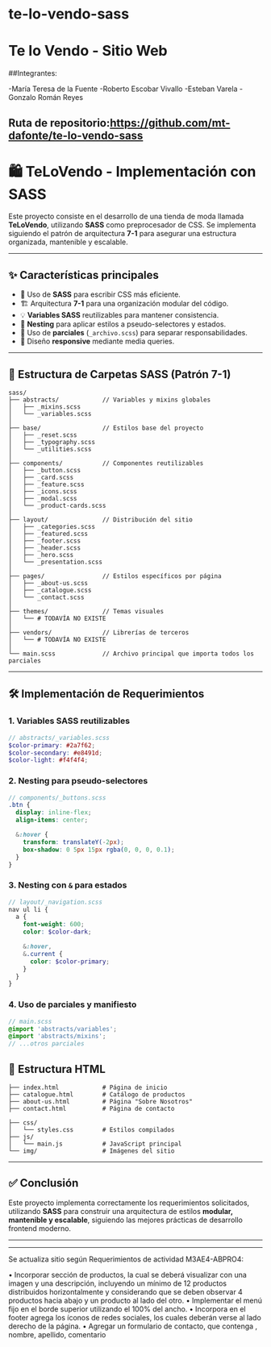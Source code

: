 # te-lo-vendo-sass

# Te lo Vendo - Sitio Web

##Integrantes:

-María Teresa de la Fuente
-Roberto Escobar Vivallo
-Esteban Varela
-Gonzalo Román Reyes

## Ruta de repositorio:https://github.com/mt-dafonte/te-lo-vendo-sass


# 🛍️ TeLoVendo - Implementación con SASS

Este proyecto consiste en el desarrollo de una tienda de moda llamada **TeLoVendo**, utilizando **SASS** como preprocesador de CSS. Se implementa siguiendo el patrón de arquitectura **7-1** para asegurar una estructura organizada, mantenible y escalable.

---

## ✨ Características principales

- 🎨 Uso de **SASS** para escribir CSS más eficiente.
- 🏗️ Arquitectura **7-1** para una organización modular del código.
- 💡 **Variables SASS** reutilizables para mantener consistencia.
- 🔄 **Nesting** para aplicar estilos a pseudo-selectores y estados.
- 🧩 Uso de **parciales** (`_archivo.scss`) para separar responsabilidades.
- 📱 Diseño **responsive** mediante media queries.

---

## 📁 Estructura de Carpetas SASS (Patrón 7-1)

```
sass/
├── abstracts/            // Variables y mixins globales
│   ├── _mixins.scss
│   └── _variables.scss
│
├── base/                 // Estilos base del proyecto
│   ├── _reset.scss
│   ├── _typography.scss
│   └── _utilities.scss
│
├── components/           // Componentes reutilizables
│   ├── _button.scss
│   ├── _card.scss
│   ├── _feature.scss
│   ├── _icons.scss
│   ├── _modal.scss
│   └── _product-cards.scss
│
├── layout/               // Distribución del sitio
│   ├── _categories.scss
│   ├── _featured.scss
│   ├── _footer.scss
│   ├── _header.scss
│   ├── _hero.scss
│   └── _presentation.scss
│
├── pages/                // Estilos específicos por página
│   ├── _about-us.scss
│   ├── _catalogue.scss
│   └── _contact.scss
│
├── themes/               // Temas visuales
│   └── # TODAVÍA NO EXISTE
│
├── vendors/              // Librerías de terceros
│   └── # TODAVÍA NO EXISTE   
│
└── main.scss             // Archivo principal que importa todos los parciales
```

---

## 🛠️ Implementación de Requerimientos

### 1. Variables SASS reutilizables

```scss
// abstracts/_variables.scss
$color-primary: #2a7f62;
$color-secondary: #e8491d;
$color-light: #f4f4f4;
```

### 2. Nesting para pseudo-selectores

```scss
// components/_buttons.scss
.btn {
  display: inline-flex;
  align-items: center;

  &:hover {
    transform: translateY(-2px);
    box-shadow: 0 5px 15px rgba(0, 0, 0, 0.1);
  }
}
```

### 3. Nesting con `&` para estados

```scss
// layout/_navigation.scss
nav ul li {
  a {
    font-weight: 600;
    color: $color-dark;

    &:hover,
    &.current {
      color: $color-primary;
    }
  }
}
```

### 4. Uso de parciales y manifiesto

```scss
// main.scss
@import 'abstracts/variables';
@import 'abstracts/mixins';
// ...otros parciales
```

## 🧱 Estructura HTML

```
├── index.html            # Página de inicio
├── catalogue.html        # Catálogo de productos
├── about-us.html         # Página "Sobre Nosotros"
├── contact.html          # Página de contacto

├── css/
│   └── styles.css        # Estilos compilados
├── js/
│   └── main.js           # JavaScript principal
└── img/                  # Imágenes del sitio
```

---

## ✅ Conclusión

Este proyecto implementa correctamente los requerimientos solicitados, utilizando **SASS** para construir una arquitectura de estilos **modular, mantenible y escalable**, siguiendo las mejores prácticas de desarrollo frontend moderno.

---

---

Se actualiza sitio según Requerimientos de actividad M3AE4-ABPRO4:

• Incorporar sección de productos, la cual se deberá visualizar con una
imagen y una descripción, incluyendo un mínimo de 12 productos
distribuidos horizontalmente y considerando que se deben observar 4
productos hacia abajo y un producto al lado del otro.
• Implementar el menú fijo en el borde superior utilizando el 100% del
ancho.
• Incorpora en el footer agrega los íconos de redes sociales, los cuales
deberán verse al lado derecho de la página.
• Agregar un formulario de contacto, que contenga , nombre, apellido,
comentario



